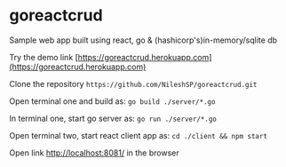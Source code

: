# goreactcrud
Sample web app built using react, go & (hashicorp's)in-memory/sqlite db

Try the demo link [https://goreactcrud.herokuapp.com](https://goreactcrud.herokuapp.com)

Clone the repository `https://github.com/NileshSP/goreactcrud.git`

Open terminal one and build as:
 `go build ./server/*.go`

In terminal one, start go server as:
 `go run ./server/*.go`

Open terminal two, start react client app as:
 `cd ./client && npm start`

 Open link [http://localhost:8081/](http://localhost:8081/) in the browser